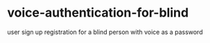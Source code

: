 # voice-authentication-for-blind
user sign up registration for a blind person with voice as a password
